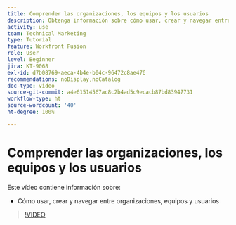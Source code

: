 ```yaml
---
title: Comprender las organizaciones, los equipos y los usuarios
description: Obtenga información sobre cómo usar, crear y navegar entre organizaciones, equipos y usuarios en  [!DNL Adobe Workfront Fusion].
activity: use
team: Technical Marketing
type: Tutorial
feature: Workfront Fusion
role: User
level: Beginner
jira: KT-9068
exl-id: d7b08769-aeca-4b4e-b04c-96472c8ae476
recommendations: noDisplay,noCatalog
doc-type: video
source-git-commit: a4e61514567ac8c2b4ad5c9ecacb87bd83947731
workflow-type: ht
source-wordcount: '40'
ht-degree: 100%

---
```


# Comprender las organizaciones, los equipos y los usuarios

Este vídeo contiene información sobre:

* Cómo usar, crear y navegar entre organizaciones, equipos y usuarios

>[!VIDEO](https://video.tv.adobe.com/v/335309/?quality=12&learn=on)
